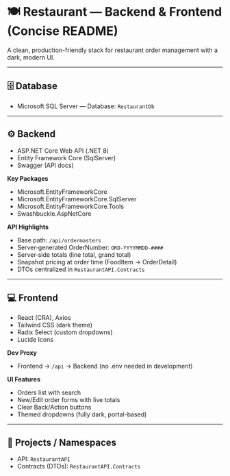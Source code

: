 # 🍽️ Restaurant — Backend & Frontend (Concise README)

A clean, production-friendly stack for restaurant order management with a dark, modern UI.

---

## 🗄️ Database
- Microsoft SQL Server — Database: `RestaurantDb`

---

## ⚙️ Backend
- ASP.NET Core Web API (.NET 8)
- Entity Framework Core (SqlServer)
- Swagger (API docs)

**Key Packages**
- Microsoft.EntityFrameworkCore
- Microsoft.EntityFrameworkCore.SqlServer
- Microsoft.EntityFrameworkCore.Tools
- Swashbuckle.AspNetCore

**API Highlights**
- Base path: `/api/ordermasters`
- Server‑generated OrderNumber: `ORD‑YYYYMMDD‑####`
- Server‑side totals (line total, grand total)
- Snapshot pricing at order time (FoodItem → OrderDetail)
- DTOs centralized in `RestaurantAPI.Contracts`

---

## 💻 Frontend
- React (CRA), Axios
- Tailwind CSS (dark theme)
- Radix Select (custom dropdowns)
- Lucide Icons

**Dev Proxy**
- Frontend → `/api` → Backend (no .env needed in development)

**UI Features**
- Orders list with search
- New/Edit order forms with live totals
- Clear Back/Action buttons
- Themed dropdowns (fully dark, portal-based)

---

## 🧭 Projects / Namespaces
- API: `RestaurantAPI`
- Contracts (DTOs): `RestaurantAPI.Contracts`
